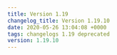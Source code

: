 ```yaml
---
title: Version 1.19
changelog_title: Version 1.19.10
date: 2020-05-26 13:04:08 +0000
tags: changelogs 1.19 deprecated
version: 1.19.10
---
```

<script src="https://gist.github.com/spinnaker-release/cc4410d674679c5765246a40f28e3cad.js?file=1.19.10.md"></script>
<script src="https://gist.github.com/spinnaker-release/cc4410d674679c5765246a40f28e3cad.js?file=1.19.9.md"></script>
<script src="https://gist.github.com/spinnaker-release/cc4410d674679c5765246a40f28e3cad.js?file=1.19.8.md"></script>
<script src="https://gist.github.com/spinnaker-release/cc4410d674679c5765246a40f28e3cad.js?file=1.19.7.md"></script>
<script src="https://gist.github.com/spinnaker-release/cc4410d674679c5765246a40f28e3cad.js?file=1.19.6.md"></script>
<script src="https://gist.github.com/spinnaker-release/cc4410d674679c5765246a40f28e3cad.js?file=1.19.5.md"></script>
<script src="https://gist.github.com/spinnaker-release/cc4410d674679c5765246a40f28e3cad.js?file=1.19.4.md"></script>
<script src="https://gist.github.com/spinnaker-release/cc4410d674679c5765246a40f28e3cad.js?file=1.19.3.md"></script>
<script src="https://gist.github.com/spinnaker-release/cc4410d674679c5765246a40f28e3cad.js?file=1.19.2.md"></script>
<script src="https://gist.github.com/spinnaker-release/cc4410d674679c5765246a40f28e3cad.js?file=1.19.1.md"></script>
<script src="https://gist.github.com/spinnaker-release/cc4410d674679c5765246a40f28e3cad.js?file=1.19.0.md"></script>
